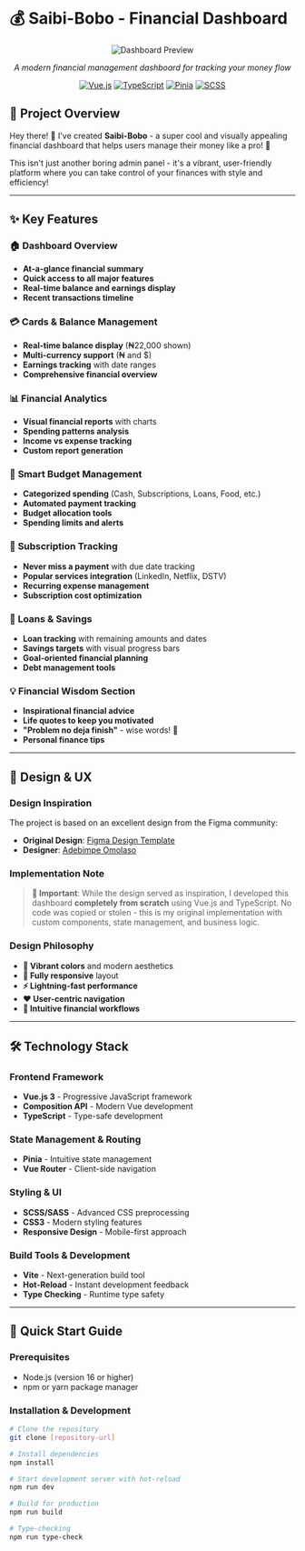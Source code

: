 # 💰 Saibi-Bobo - Financial Dashboard

<div align="center">

![Dashboard Preview](./PreviewDashBoard.png)

*A modern financial management dashboard for tracking your money flow*

[![Vue.js](https://img.shields.io/badge/Vue.js-3.x-4FC08D?logo=vuedotjs)](https://vuejs.org/)
[![TypeScript](https://img.shields.io/badge/TypeScript-4.x-3178C6?logo=typescript)](https://www.typescriptlang.org/)
[![Pinia](https://img.shields.io/badge/Pinia-State%20Management-FFD43B?logo=pinia)](https://pinia.vuejs.org/)
[![SCSS](https://img.shields.io/badge/SCSS-Styling-CC6699?logo=sass)](https://sass-lang.com/)

</div>

## 🎯 Project Overview

Hey there! 👋 I've created **Saibi-Bobo** - a super cool and visually appealing financial dashboard that helps users manage their money like a pro! 💸

This isn't just another boring admin panel - it's a vibrant, user-friendly platform where you can take control of your finances with style and efficiency!

---

## ✨ Key Features

### 🏠 **Dashboard Overview**
- **At-a-glance financial summary**
- **Quick access to all major features**
- **Real-time balance and earnings display**
- **Recent transactions timeline**

### 💳 **Cards & Balance Management**
- **Real-time balance display** (₦22,000 shown)
- **Multi-currency support** (₦ and $)
- **Earnings tracking** with date ranges
- **Comprehensive financial overview**

### 📊 **Financial Analytics**
- **Visual financial reports** with charts
- **Spending patterns analysis**
- **Income vs expense tracking**
- **Custom report generation**

### 💸 **Smart Budget Management**
- **Categorized spending** (Cash, Subscriptions, Loans, Food, etc.)
- **Automated payment tracking**
- **Budget allocation tools**
- **Spending limits and alerts**

### 🔔 **Subscription Tracking**
- **Never miss a payment** with due date tracking
- **Popular services integration** (LinkedIn, Netflix, DSTV)
- **Recurring expense management**
- **Subscription cost optimization**

### 🏦 **Loans & Savings**
- **Loan tracking** with remaining amounts and dates
- **Savings targets** with visual progress bars
- **Goal-oriented financial planning**
- **Debt management tools**

### 💡 **Financial Wisdom Section**
- **Inspirational financial advice**
- **Life quotes to keep you motivated**
- **"Problem no deja finish"** - wise words! 🙏
- **Personal finance tips**

---

## 🎨 Design & UX

### **Design Inspiration**
The project is based on an excellent design from the Figma community:
- **Original Design**: [Figma Design Template](https://www.figma.com/files/team/1361448120998279756/resources/community/file/1040123800944285448)
- **Designer**: [Adebimpe Omolaso](https://www.figma.com/files/team/1361448120998279756/resources/community/@adebimpeomolaso?fuid=1259769061256375242)

### **Implementation Note**
> **🚨 Important**: While the design served as inspiration, I developed this dashboard **completely from scratch** using Vue.js and TypeScript. No code was copied or stolen - this is my original implementation with custom components, state management, and business logic.

### **Design Philosophy**
- **🎪 Vibrant colors** and modern aesthetics
- **📱 Fully responsive** layout
- **⚡ Lightning-fast performance** 
- **❤️ User-centric navigation**
- **🎯 Intuitive financial workflows**

---

## 🛠 Technology Stack

### **Frontend Framework**
- **Vue.js 3** - Progressive JavaScript framework
- **Composition API** - Modern Vue development
- **TypeScript** - Type-safe development

### **State Management & Routing**
- **Pinia** - Intuitive state management
- **Vue Router** - Client-side navigation

### **Styling & UI**
- **SCSS/SASS** - Advanced CSS preprocessing
- **CSS3** - Modern styling features
- **Responsive Design** - Mobile-first approach

### **Build Tools & Development**
- **Vite** - Next-generation build tool
- **Hot-Reload** - Instant development feedback
- **Type Checking** - Runtime type safety

---

## 🚀 Quick Start Guide

### **Prerequisites**
- Node.js (version 16 or higher)
- npm or yarn package manager

### **Installation & Development**

```bash
# Clone the repository
git clone [repository-url]

# Install dependencies
npm install

# Start development server with hot-reload
npm run dev

# Build for production
npm run build

# Type-checking
npm run type-check
